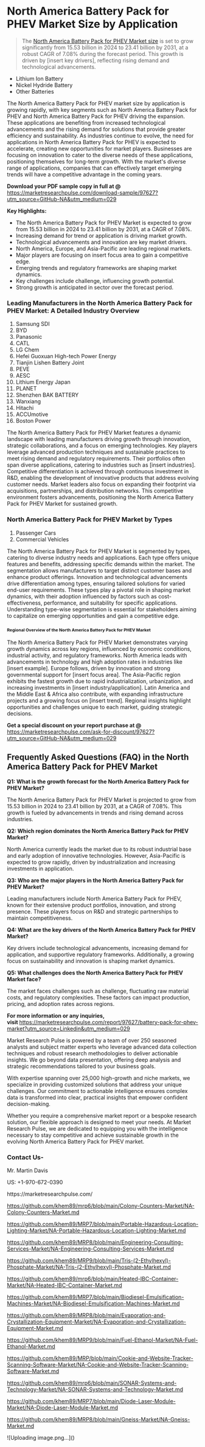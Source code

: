 <h1>North America Battery Pack for PHEV Market&nbsp;Size by Application</h1><blockquote><p>The <a href="https://marketresearchpulse.com/download-sample/97627?utm_source=GitHub-NA&amp;utm_medium=029">North America Battery Pack for PHEV Market size</a> is set to grow significantly from 15.53 billion in 2024 to 23.41 billion by 2031, at a robust CAGR of 7.08% during the forecast period. This growth is driven by [insert key drivers], reflecting rising demand and technological advancements.</p></blockquote><ul><li>Lithium Ion Battery<li> Nickel Hydride Battery<li> Other Batteries</li></ul><p>The North America Battery Pack for PHEV market size by application is growing rapidly, with key segments such as North America Battery Pack for PHEV and North America Battery Pack for PHEV driving the expansion. These applications are benefiting from increased technological advancements and the rising demand for solutions that provide greater efficiency and sustainability. As industries continue to evolve, the need for applications in North America Battery Pack for PHEV is expected to accelerate, creating new opportunities for market players. Businesses are focusing on innovation to cater to the diverse needs of these applications, positioning themselves for long-term growth. With the market's diverse range of applications, companies that can effectively target emerging trends will have a competitive advantage in the coming years.</p><p><strong>Download your PDF sample copy in full at @ </strong><a href="https://marketresearchpulse.com/download-sample/97627?utm_source=GitHub-NA&amp;utm_medium=029">https://marketresearchpulse.com/download-sample/97627?utm_source=GitHub-NA&amp;utm_medium=029</a></p><p><strong>Key Highlights: </strong></p><ul><li>The North America Battery Pack for PHEV Market is expected to grow from 15.53 billion in 2024 to 23.41 billion by 2031, at a CAGR of 7.08%.</li><li>Increasing demand for trend or application is driving market growth.</li><li>Technological advancements and innovation are key market drivers.</li><li>North America, Europe, and Asia-Pacific are leading regional markets.</li><li>Major players are focusing on insert focus area to gain a competitive edge.</li><li>Emerging trends and regulatory frameworks are shaping market dynamics.</li><li>Key challenges include challenge, influencing growth potential.</li><li>Strong growth is anticipated in sector over the forecast period.</li></ul><h3>Leading Manufacturers in the North America Battery Pack for PHEV Market: A Detailed Industry Overview</h3><ol><li>Samsung SDI</li><li>BYD</li><li>Panasonic</li><li>CATL</li><li>LG Chem</li><li>Hefei Guoxuan High-tech Power Energy</li><li>Tianjin Lishen Battery Joint</li><li>PEVE</li><li>AESC</li><li>Lithium Energy Japan</li><li>PLANET</li><li>Shenzhen BAK BATTERY</li><li>Wanxiang</li><li>Hitachi</li><li>ACCUmotive</li><li>Boston Power</li></ol><div class="flex max-w-full flex-col flex-grow"><div class="min-h-8 text-message flex w-full flex-col items-end gap-2 whitespace-normal break-words [.text-message+&amp;]:mt-5" dir="auto" data-message-author-role="assistant" data-message-id="fd8432e4-4910-450d-b182-61b7bfb0a01f" data-message-model-slug="gpt-4o"><div class="flex w-full flex-col gap-1 empty:hidden first:pt-[3px]"><div class="markdown prose w-full break-words dark:prose-invert light"><p>The North America Battery Pack for PHEV Market features a dynamic landscape with leading manufacturers driving growth through innovation, strategic collaborations, and a focus on emerging technologies. Key players leverage advanced production techniques and sustainable practices to meet rising demand and regulatory requirements. Their portfolios often span diverse applications, catering to industries such as [insert industries]. Competitive differentiation is achieved through continuous investment in R&amp;D, enabling the development of innovative products that address evolving customer needs. Market leaders also focus on expanding their footprint via acquisitions, partnerships, and distribution networks. This competitive environment fosters advancements, positioning the North America Battery Pack for PHEV Market for sustained growth.</p></div></div></div></div><h3>North America Battery Pack for PHEV Market by Types</h3><ol><li>Passenger Cars<li> Commercial Vehicles</li></ol><div class="flex max-w-full flex-col flex-grow"><div class="min-h-8 text-message flex w-full flex-col items-end gap-2 whitespace-normal break-words [.text-message+&amp;]:mt-5" dir="auto" data-message-author-role="assistant" data-message-id="084470be-0bb7-4664-bddf-5156b4f41249" data-message-model-slug="gpt-4o-mini"><div class="flex w-full flex-col gap-1 empty:hidden first:pt-[3px]"><div class="markdown prose w-full break-words dark:prose-invert light"><p>The North America Battery Pack for PHEV Market is segmented by types, catering to diverse industry needs and applications. Each type offers unique features and benefits, addressing specific demands within the market. The segmentation allows manufacturers to target distinct customer bases and enhance product offerings. Innovation and technological advancements drive differentiation among types, ensuring tailored solutions for varied end-user requirements. These types play a pivotal role in shaping market dynamics, with their adoption influenced by factors such as cost-effectiveness, performance, and suitability for specific applications. Understanding type-wise segmentation is essential for stakeholders aiming to capitalize on emerging opportunities and gain a competitive edge.</p></div></div></div></div><h3><span style="font-size: 11px;">Regional Overview of the North America Battery Pack for PHEV Market</span></h3><div class="flex max-w-full flex-col flex-grow"><div class="min-h-8 text-message flex w-full flex-col items-end gap-2 whitespace-normal break-words [.text-message+&amp;]:mt-5" dir="auto" data-message-author-role="assistant" data-message-id="e9038762-ce64-4e30-91c9-9bd413514231" data-message-model-slug="gpt-4o-mini"><div class="flex w-full flex-col gap-1 empty:hidden first:pt-[3px]"><div class="markdown prose w-full break-words dark:prose-invert light"><p>The North America Battery Pack for PHEV Market demonstrates varying growth dynamics across key regions, influenced by economic conditions, industrial activity, and regulatory frameworks. North America leads with advancements in technology and high adoption rates in industries like [insert example]. Europe follows, driven by innovation and strong governmental support for [insert focus area]. The Asia-Pacific region exhibits the fastest growth due to rapid industrialization, urbanization, and increasing investments in [insert industry/application]. Latin America and the Middle East &amp; Africa also contribute, with expanding infrastructure projects and a growing focus on [insert trend]. Regional insights highlight opportunities and challenges unique to each market, guiding strategic decisions.</p></div></div></div></div><p><strong>Get a special discount on your report purchase at @ </strong><a href="https://marketresearchpulse.com/ask-for-discount/97627?utm_source=GitHub-NA&amp;utm_medium=029">https://marketresearchpulse.com/ask-for-discount/97627?utm_source=GitHub-NA&amp;utm_medium=029</a></p><h2>Frequently Asked Questions (FAQ) in the North America Battery Pack for PHEV Market</h2><p><strong>Q1: What is the growth forecast for the North America Battery Pack for PHEV Market?</strong></p><p>The North America Battery Pack for PHEV Market is projected to grow from 15.53 billion in 2024 to 23.41 billion by 2031, at a CAGR of 7.08%. This growth is fueled by advancements in trends and rising demand across industries.</p><p><strong>Q2: Which region dominates the North America Battery Pack for PHEV Market?</strong></p><p>North America currently leads the market due to its robust industrial base and early adoption of innovative technologies. However, Asia-Pacific is expected to grow rapidly, driven by industrialization and increasing investments in application.</p><p><strong>Q3: Who are the major players in the North America Battery Pack for PHEV Market?</strong></p><p>Leading manufacturers include North America Battery Pack for PHEV, known for their extensive product portfolios, innovation, and strong presence. These players focus on R&amp;D and strategic partnerships to maintain competitiveness.</p><p><strong>Q4: What are the key drivers of the North America Battery Pack for PHEV Market?</strong></p><p>Key drivers include technological advancements, increasing demand for application, and supportive regulatory frameworks. Additionally, a growing focus on sustainability and innovation is shaping market dynamics.</p><p><strong>Q5: What challenges does the North America Battery Pack for PHEV Market face?</strong></p><p>The market faces challenges such as challenge, fluctuating raw material costs, and regulatory complexities. These factors can impact production, pricing, and adoption rates across regions.</p><p><strong>For more information or any inquiries, visit&nbsp;</strong><a href="https://marketresearchpulse.com/report/97627/battery-pack-for-phev-market?utm_source=Linkedin&utm_medium=029">https://marketresearchpulse.com/report/97627/battery-pack-for-phev-market?utm_source=Linkedin&utm_medium=029</a></p><p>Market Research Pulse is powered by a team of over 250 seasoned analysts and subject matter experts who leverage advanced data collection techniques and robust research methodologies to deliver actionable insights. We go beyond data presentation, offering deep analysis and strategic recommendations tailored to your business goals.</p><p>With expertise spanning over 25,000 high-growth and niche markets, we specialize in providing customized solutions that address your unique challenges. Our commitment to actionable intelligence ensures complex data is transformed into clear, practical insights that empower confident decision-making.</p><p>Whether you require a comprehensive market report or a bespoke research solution, our flexible approach is designed to meet your needs. At Market Research Pulse, we are dedicated to equipping you with the intelligence necessary to stay competitive and achieve sustainable growth in the evolving North America Battery Pack for PHEV market.</p><h3><strong>Contact Us-</strong></h3><p>Mr. Martin Davis</p><p>US: +1-970-672-0390</p><p>https://marketresearchpulse.com/</p><p><a href="https://github.com/khem89/mrp6/blob/main/Colony-Counters-Market/NA-Colony-Counters-Market.md">https://github.com/khem89/mrp6/blob/main/Colony-Counters-Market/NA-Colony-Counters-Market.md</a></p><p><a href="https://github.com/khem89/MRP7/blob/main/Portable-Hazardous-Location-Lighting-Market/NA-Portable-Hazardous-Location-Lighting-Market.md">https://github.com/khem89/MRP7/blob/main/Portable-Hazardous-Location-Lighting-Market/NA-Portable-Hazardous-Location-Lighting-Market.md</a></p><p><a href="https://github.com/khem89/MRP8/blob/main/Engineering-Consulting-Services-Market/NA-Engineering-Consulting-Services-Market.md">https://github.com/khem89/MRP8/blob/main/Engineering-Consulting-Services-Market/NA-Engineering-Consulting-Services-Market.md</a></p><p><a href="https://github.com/khem89/MRP9/blob/main/Tris-(2-Ethylhexyl)-Phosphate-Market/NA-Tris-(2-Ethylhexyl)-Phosphate-Market.md">https://github.com/khem89/MRP9/blob/main/Tris-(2-Ethylhexyl)-Phosphate-Market/NA-Tris-(2-Ethylhexyl)-Phosphate-Market.md</a></p><p><a href="https://github.com/khem89/mrp6/blob/main/Heated-IBC-Container-Market/NA-Heated-IBC-Container-Market.md">https://github.com/khem89/mrp6/blob/main/Heated-IBC-Container-Market/NA-Heated-IBC-Container-Market.md</a></p><p><a href="https://github.com/khem89/MRP7/blob/main/Biodiesel-Emulsification-Machines-Market/NA-Biodiesel-Emulsification-Machines-Market.md">https://github.com/khem89/MRP7/blob/main/Biodiesel-Emulsification-Machines-Market/NA-Biodiesel-Emulsification-Machines-Market.md</a></p><p><a href="https://github.com/khem89/MRP8/blob/main/Evaporation-and-Crystallization-Equipment-Market/NA-Evaporation-and-Crystallization-Equipment-Market.md">https://github.com/khem89/MRP8/blob/main/Evaporation-and-Crystallization-Equipment-Market/NA-Evaporation-and-Crystallization-Equipment-Market.md</a></p><p><a href="https://github.com/khem89/MRP9/blob/main/Fuel-Ethanol-Market/NA-Fuel-Ethanol-Market.md">https://github.com/khem89/MRP9/blob/main/Fuel-Ethanol-Market/NA-Fuel-Ethanol-Market.md</a></p><p><a href="https://github.com/khem89/MRP/blob/main/Cookie-and-Website-Tracker-Scanning-Software-Market/NA-Cookie-and-Website-Tracker-Scanning-Software-Market.md">https://github.com/khem89/MRP/blob/main/Cookie-and-Website-Tracker-Scanning-Software-Market/NA-Cookie-and-Website-Tracker-Scanning-Software-Market.md</a></p><p><a href="https://github.com/khem89/mrp6/blob/main/SONAR-Systems-and-Technology-Market/NA-SONAR-Systems-and-Technology-Market.md">https://github.com/khem89/mrp6/blob/main/SONAR-Systems-and-Technology-Market/NA-SONAR-Systems-and-Technology-Market.md</a></p><p><a href="https://github.com/khem89/MRP7/blob/main/Diode-Laser-Module-Market/NA-Diode-Laser-Module-Market.md">https://github.com/khem89/MRP7/blob/main/Diode-Laser-Module-Market/NA-Diode-Laser-Module-Market.md</a></p><p><a href="https://github.com/khem89/MRP8/blob/main/Gneiss-Market/NA-Gneiss-Market.md">https://github.com/khem89/MRP8/blob/main/Gneiss-Market/NA-Gneiss-Market.md</a></p>
![Uploading image.png…]()
